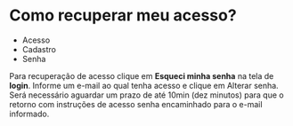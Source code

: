 # Como recuperar meu acesso?

- Acesso
- Cadastro
- Senha

Para recuperação de acesso clique em <b>Esqueci minha senha</b> na tela de <b>login</b>. Informe um e-mail ao qual tenha acesso e clique em Alterar senha. 
Será necessário aguardar um prazo de até 10min (dez minutos) para que o retorno com instruções de acesso senha encaminhado para o e-mail informado.